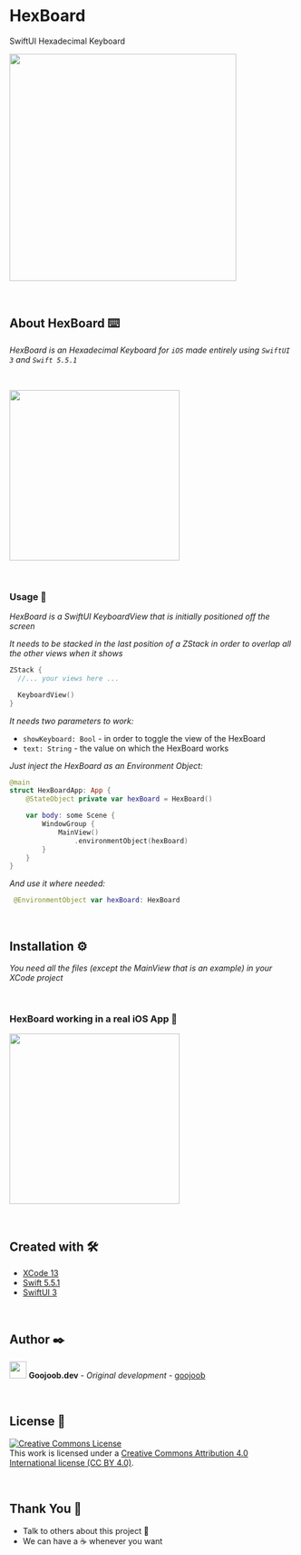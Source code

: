 # HexBoard
SwiftUI Hexadecimal Keyboard

<p align="left">
    <img src ="https://goojoob.dev/hexBoard/hexBoard1.png" width=400 />
</p>

<br/>

## About HexBoard ⌨️

_HexBoard is an Hexadecimal Keyboard for `iOS` made entirely using `SwiftUI 3` and `Swift 5.5.1`_

<br/>

<p align="left">
    <img src ="https://goojoob.dev/hexBoard/play1.gif" width="300" />
</p>

<br/>

### Usage 🔧

_HexBoard is a SwiftUI KeyboardView that is initially positioned off the screen_

_It needs to be stacked in the last position of a ZStack in order to overlap all the other views when it shows_

```swift
ZStack {
  //... your views here ...

  KeyboardView()
}
```

_It needs two parameters to work:_

* `showKeyboard: Bool` - in order to toggle the view of the HexBoard
* `text: String` - the value on which the HexBoard works

_Just inject the HexBoard as an Environment Object:_

```swift
@main
struct HexBoardApp: App {
    @StateObject private var hexBoard = HexBoard()

    var body: some Scene {
        WindowGroup {
            MainView()
                .environmentObject(hexBoard)
        }
    }
}
```

_And use it where needed:_

```swift
 @EnvironmentObject var hexBoard: HexBoard
```

<br/>

## Installation ⚙️

_You need all the files (except the MainView that is an example) in your XCode project_

<br/>

### HexBoard working in a real iOS App 🔩

<p align="left">
    <img src ="https://goojoob.dev/hexBoard/play2.gif" width="300" />
</p>

<br/>

## Created with 🛠️

* [XCode 13](https://developer.apple.com/xcode/)
* [Swift 5.5.1](https://swift.org/)
* [SwiftUI 3](https://developer.apple.com/xcode/swiftui/)

<br/>

## Author ✒️

<img src ="https://goojoob.dev/images/logo.svg" width=30 /> **Goojoob.dev** - *Original development* - [goojoob](https://twitter.com/goojoobdev) 

<br/>

## License 📄

<a rel="license" target="_blank" href="http://creativecommons.org/licenses/by/4.0/"><img alt="Creative Commons License" style="border-width:0" src="https://i.creativecommons.org/l/by/4.0/88x31.png" /></a><br />This work is licensed under a <a rel="license" href="http://creativecommons.org/licenses/by/4.0/">Creative Commons Attribution 4.0 International license (CC BY 4.0)</a>.

<br/>

## Thank You 🎁

* Talk to others about this project 📢
* We can have a ☕ whenever you want

<br/>
